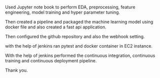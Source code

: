 Used Jupyter note book to perform EDA, preprocessing, feature engineering, model training and hyper parameter tuning.

Then created a pipeline and packaged the machine learning model using docker file and also created a fast api application.

Then configured the github repository and also the webhook setting.

with the help of jenkins ran pytest and docker container in EC2 instance.

With the help of jenkins performed the continuous integration, continuous training and continuous deployment pipeline.

Thank you.
